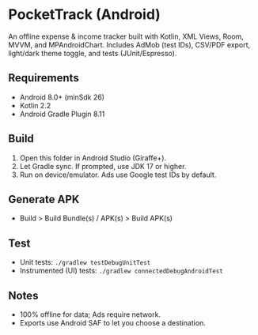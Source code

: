 # PocketTrack (Android)

An offline expense & income tracker built with Kotlin, XML Views, Room, MVVM, and MPAndroidChart. Includes AdMob (test IDs), CSV/PDF export, light/dark theme toggle, and tests (JUnit/Espresso).

## Requirements
- Android 8.0+ (minSdk 26)
- Kotlin 2.2
- Android Gradle Plugin 8.11

## Build
1. Open this folder in Android Studio (Giraffe+).
2. Let Gradle sync. If prompted, use JDK 17 or higher.
3. Run on device/emulator. Ads use Google test IDs by default.

## Generate APK
- Build &gt; Build Bundle(s) / APK(s) &gt; Build APK(s)

## Test
- Unit tests: `./gradlew testDebugUnitTest`
- Instrumented (UI) tests: `./gradlew connectedDebugAndroidTest`

## Notes
- 100% offline for data; Ads require network.
- Exports use Android SAF to let you choose a destination.